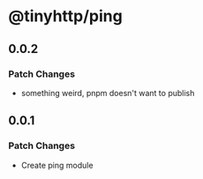 # @tinyhttp/ping

## 0.0.2

### Patch Changes

- something weird, pnpm doesn't want to publish

## 0.0.1

### Patch Changes

- Create ping module
